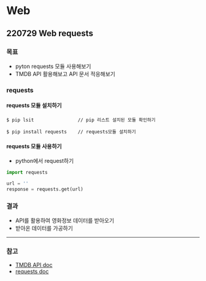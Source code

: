 # Web
## 220729 Web requests
### 목표
* pyton requests 모듈 사용해보기
* TMDB API 활용해보고 API 문서 적응해보기

### requests
#### requests 모듈 설치하기
```
$ pip lsit                // pip 리스트 설치된 모듈 확인하기

$ pip install requests    // requests모듈 설치하기
```

#### requests 모듈 사용하기
* python에서 request하기
```python
import requests

url = ''
response = requests.get(url)
```







### 결과
* API를 활용하여 영화정보 데이터를 받아오기
* 받아온 데이터를 가공하기

---
### 참고
* [TMDB API doc](https://developers.themoviedb.org/3/movies/get-movie-credits)
* [requests doc](https://requests.readthedocs.io/en/latest/user/quickstart/#make-a-request)